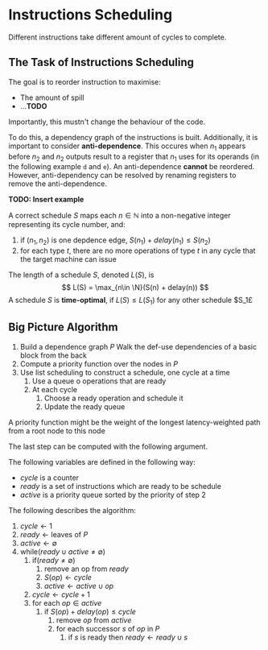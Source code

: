 # Instructions Scheduling

Different instructions take different amount of cycles to complete.

## The Task of Instructions Scheduling

The goal is to reorder instruction to maximise:

* The amount of spill
* ...**TODO**

Importantly, this mustn't change the behaviour of the code.

To do this, a dependency graph of the instructions is built. Additionally, it is important to consider **anti-dependence**. This occures when $n_1$ appears before $n_2$ and $n_2$ outputs result to a register that $n_1$ uses for its operands (in the following example `d` and `e`). An anti-dependence **cannot** be reordered. However, anti-dependency can be resolved by renaming registers to remove the anti-dependence.

**TODO: Insert example**

A correct schedule $S$ maps each $n \in \mathbb N$ into a non-negative integer representing its cycle number, and:

1. if $(n_1, n_2)$ is one depdence edge, $S(n_1) + delay(n_1) \le S(n_2)$
2. for each type $t$, there are no more operations of type $t$ in any cycle that the target machine can issue

The length of a schedule $S$, denoted $L(S)$, is
$$
L(S) = \max_{n\in \N}(S(n) + delay(n))
$$
A schedule $S$ is **time-optimal**, if $L(S) \le L(S_1)$ for any other schedule $S_1£

## Big Picture Algorithm

1. Build a dependence graph $P$
   Walk the def-use dependencies of a basic block from the back
2. Compute a priority function over the nodes in $P$
3. Use list scheduling to construct a schedule, one cycle at a time
   1. Use a queue o operations that are ready
   2. At each cycle
      1. Choose a ready operation and schedule it
      2. Update the ready queue

A priority function might be the weight of the longest latency-weighted path from a root node to this node

The last step can be computed with the following argument.

The following variables are defined in the following way:

* $cycle$ is a counter
* $ready$ is a set of instructions which are ready to be schedule
* $active$ is a priority queue sorted by the priority of step 2

The following describes the algorithm:

1. $cycle \leftarrow 1$
2. $ready \leftarrow \text{leaves of } P$
3. $active \leftarrow \emptyset$
4. while($ready \cup active \neq \emptyset$) 
   1. if($ready \neq \emptyset$)
      1. remove an op from $ready$
      2. $S(op) \leftarrow cycle$
      3. $active \leftarrow active \cup op$
   2. $cycle \leftarrow cycle + 1$
   3. for each $op \in active$
      1. if $S(op) + delay(op) \le cycle$
         1. remove $op$ from $active$
         2. for each successor $s$ of $op$ in $P$
            1. if $s$ is ready then $ready \leftarrow ready \cup s$

